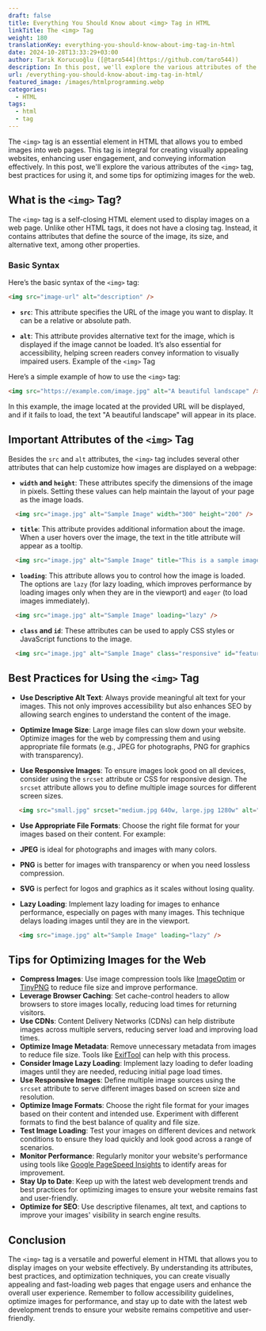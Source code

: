```yaml
---
draft: false
title: Everything You Should Know about <img> Tag in HTML
linkTitle: The <img> Tag
weight: 180
translationKey: everything-you-should-know-about-img-tag-in-html
date: 2024-10-28T13:33:29+03:00
author: Tarık Korucuoğlu ([@taro544](https://github.com/taro544))
description: In this post, we'll explore the various attributes of the <img> tag, best practices for using it, and some tips for optimizing images for the web.
url: /everything-you-should-know-about-img-tag-in-html/
featured_image: /images/htmlprogramming.webp
categories:
  - HTML
tags:
  - html
  - tag
---
```

The `<img>` tag is an essential element in HTML that allows you to embed images into web pages. This tag is integral for creating visually appealing websites, enhancing user engagement, and conveying information effectively. In this post, we'll explore the various attributes of the `<img>` tag, best practices for using it, and some tips for optimizing images for the web.

## What is the `<img>` Tag?

The `<img>` tag is a self-closing HTML element used to display images on a web page. Unlike other HTML tags, it does not have a closing tag. Instead, it contains attributes that define the source of the image, its size, and alternative text, among other properties.

### Basic Syntax

Here’s the basic syntax of the `<img>` tag:

```html
<img src="image-url" alt="description" />
```

* **`src`**: This attribute specifies the URL of the image you want to display. It can be a relative or absolute path.

* **`alt`**: This attribute provides alternative text for the image, which is displayed if the image cannot be loaded. It’s also essential for accessibility, helping screen readers convey information to visually impaired users.
Example of the `<img>` Tag

Here’s a simple example of how to use the `<img>` tag:

```html
<img src="https://example.com/image.jpg" alt="A beautiful landscape" />
```

In this example, the image located at the provided URL will be displayed, and if it fails to load, the text "A beautiful landscape" will appear in its place.

## Important Attributes of the `<img>` Tag

Besides the `src` and `alt` attributes, the `<img>` tag includes several other attributes that can help customize how images are displayed on a webpage:

* **`width` and `height`**: These attributes specify the dimensions of the image in pixels. Setting these values can help maintain the layout of your page as the image loads.

```html
  <img src="image.jpg" alt="Sample Image" width="300" height="200" />
```

* **`title`**: This attribute provides additional information about the image. When a user hovers over the image, the text in the title attribute will appear as a tooltip.

```html
  <img src="image.jpg" alt="Sample Image" title="This is a sample image." />
```

* **`loading`**: This attribute allows you to control how the image is loaded. The options are `lazy` (for lazy loading, which improves performance by loading images only when they are in the viewport) and `eager` (to load images immediately).

```html
  <img src="image.jpg" alt="Sample Image" loading="lazy" />
```

* **`class` and `id`**: These attributes can be used to apply CSS styles or JavaScript functions to the image.

```html
  <img src="image.jpg" alt="Sample Image" class="responsive" id="featured-image" />
```

## Best Practices for Using the `<img>` Tag

* **Use Descriptive Alt Text**: Always provide meaningful alt text for your images. This not only improves accessibility but also enhances SEO by allowing search engines to understand the content of the image.

* **Optimize Image Size**: Large image files can slow down your website. Optimize images for the web by compressing them and using appropriate file formats (e.g., JPEG for photographs, PNG for graphics with transparency).

* **Use Responsive Images**: To ensure images look good on all devices, consider using the `srcset` attribute or CSS for responsive design. The `srcset` attribute allows you to define multiple image sources for different screen sizes.

```html
   <img src="small.jpg" srcset="medium.jpg 640w, large.jpg 1280w" alt="A responsive image" />
```

* **Use Appropriate File Formats**: Choose the right file format for your images based on their content. For example:

* **JPEG** is ideal for photographs and images with many colors.

* **PNG** is better for images with transparency or when you need lossless compression.

* **SVG** is perfect for logos and graphics as it scales without losing quality.

* **Lazy Loading**: Implement lazy loading for images to enhance performance, especially on pages with many images. This technique delays loading images until they are in the viewport.

```html
   <img src="image.jpg" alt="Sample Image" loading="lazy" />
```

## Tips for Optimizing Images for the Web

* **Compress Images**: Use image compression tools like [ImageOptim](https://imageoptim.com/) or [TinyPNG](https://tinypng.com/) to reduce file size and improve performance.
* **Leverage Browser Caching**: Set cache-control headers to allow browsers to store images locally, reducing load times for returning visitors.
* **Use CDNs**: Content Delivery Networks (CDNs) can help distribute images across multiple servers, reducing server load and improving load times.
* **Optimize Image Metadata**: Remove unnecessary metadata from images to reduce file size. Tools like [ExifTool](https://exiftool.org/) can help with this process.
* **Consider Image Lazy Loading**: Implement lazy loading to defer loading images until they are needed, reducing initial page load times.
* **Use Responsive Images**: Define multiple image sources using the `srcset` attribute to serve different images based on screen size and resolution.
* **Optimize Image Formats**: Choose the right file format for your images based on their content and intended use. Experiment with different formats to find the best balance of quality and file size.
* **Test Image Loading**: Test your images on different devices and network conditions to ensure they load quickly and look good across a range of scenarios.
* **Monitor Performance**: Regularly monitor your website's performance using tools like [Google PageSpeed Insights](https://developers.google.com/speed/pagespeed/insights) to identify areas for improvement.
* **Stay Up to Date**: Keep up with the latest web development trends and best practices for optimizing images to ensure your website remains fast and user-friendly.
* **Optimize for SEO**: Use descriptive filenames, alt text, and captions to improve your images' visibility in search engine results.

## Conclusion

The `<img>` tag is a versatile and powerful element in HTML that allows you to display images on your website effectively. By understanding its attributes, best practices, and optimization techniques, you can create visually appealing and fast-loading web pages that engage users and enhance the overall user experience. Remember to follow accessibility guidelines, optimize images for performance, and stay up to date with the latest web development trends to ensure your website remains competitive and user-friendly.
